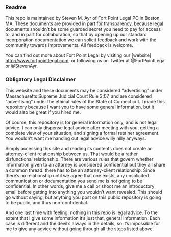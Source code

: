 ### Readme

This repo is maintained by Steven M. Ayr of Fort Point Legal PC in Boston, MA. These documents are provided in part for transparency, because legal documents shouldn’t be some guarded secret you need to pay for access to, and in part for collaboration, so that by opening up our standard incorporation documentation we can solicit feedback and work with the community towards improvements. All feedback is welcome.

You can find out more about Fort Point Legal by visiting our [website] <http://www.fortpointlegal.com>, or following us on Twitter at @FortPointLegal or @StevenAyr.

### Obligatory Legal Disclaimer

This website and these documents may be considered “advertising” under Massachusetts Supreme Judicial Court Rule 3:07, and are considered “advertising” under the ethical rules of the State of Connecticut. I made this repository because I want you to have some general information, but it would also be great if you hired me.

Of course, this repository is for general information only, and is not legal advice. I can only dispense legal advice after meeting with you, getting a complete view of your situation, and signing a formal retainer agreement. You wouldn’t want me handing out legal advice willy nilly anyways.

Simply accessing this site and reading its contents does not create an attorney-client relationship between us. That would be a rather disfunctional relationship. There are various rules that govern whether information given to an attorney is considered confidential but they all share a common thread: there has to be an attorney-client relationship. Since there’s no relationship until we agree that one exists, any unsolicited communication or documentation you send me is not going to be confidential. In other words, give me a call or shoot me an introductory email before getting into anything you wouldn’t want revealed. This should go without saying, but anything you post on this public repository is going to be public, and thus non-confidential.

And one last time with feeling: nothing in this repo is legal advice. To the extent that I give some information it’s just that, general information. Each case is different and the devil’s always in the details, so it’s impossible for me to give any advice without going through all the steps listed above.